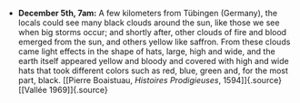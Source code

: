 ﻿

-   **December 5th, 7am:** A few kilometers from Tübingen (Germany), the locals could see many black clouds around the sun, like those we see when big storms occur; and shortly after, other clouds of fire and blood emerged from the sun, and others yellow like saffron. From these clouds came light effects in the shape of hats, large, high and wide, and the earth itself appeared yellow and bloody and covered with high and wide hats that took different colors such as red, blue, green and, for the most part, black. [\[Pierre Boaistuau, *Histoires Prodigieuses*, 1594\]]{.source} [\[Vallée 1969\]]{.source}
